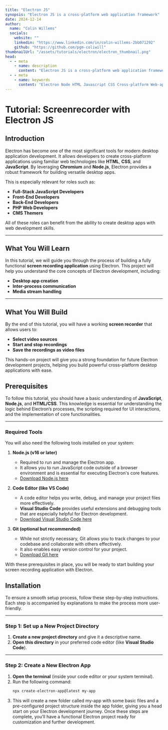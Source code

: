 ```yaml
---
title: "Electron JS"
synopsis: "Electron JS is a cross-platform web application framework"
date: 2024-12-14
author:
  name: "Colin Willems"
  socials:
    website: ""
    linkedin: "https://www.linkedin.com/in/colin-willems-2bb071292"
    github: "https://github.com/pgm-coliwill"
thumbnailUrl: "/assets/tutorials/electron/electron_thumbnail.png"
head:
  - - meta
    - name: description
      content: "Electron JS is a cross-platform web application framework"
  - - meta
    - name: keywords
      content: "Electron Node HTML Javascript CSS Cross-platform Web-application"
---
```


# Tutorial: Screenrecorder with Electron JS

## Introduction


Electron has become one of the most significant tools for modern desktop application development. It allows developers to create cross-platform applications using familiar web technologies like **HTML**, **CSS**, and **JavaScript**. By leveraging **Chromium** and **Node.js**, Electron provides a robust framework for building versatile desktop apps.

This is especially relevant for roles such as:

- **Full-Stack JavaScript Developers**
- **Front-End Developers**
- **Back-End Developers**
- **PHP Web Developers**
- **CMS Themers**

All of these roles can benefit from the ability to create desktop apps with web development skills.

---

## What You Will Learn

In this tutorial, we will guide you through the process of building a fully functional **screen recording application** using Electron. This project will help you understand the core concepts of Electron development, including:

- **Desktop app creation**
- **Inter-process communication**
- **Media stream handling**

---

## What You Will Build

By the end of this tutorial, you will have a working **screen recorder** that allows users to:

- **Select video sources**
- **Start and stop recordings**
- **Save the recordings as video files**

This hands-on project will give you a strong foundation for future Electron development projects, helping you build powerful cross-platform desktop applications with ease.

## Prerequisites

To follow this tutorial, you should have a basic understanding of **JavaScript**, **Node.js**, and **HTML/CSS**. This knowledge is essential for understanding the logic behind Electron’s processes, the scripting required for UI interactions, and the implementation of core functionalities.

---

### Required Tools

You will also need the following tools installed on your system:

1. **Node.js (v16 or later)**  
   - Required to run and manage the Electron app.  
   - It allows you to run JavaScript code outside of a browser environment and is essential for executing Electron's core features.  
   - [Download Node.js here](https://nodejs.org/)

2. **Code Editor (like VS Code)**  
   - A code editor helps you write, debug, and manage your project files more effectively.  
   - **Visual Studio Code** provides useful extensions and debugging tools that are especially helpful for Electron development.  
   - [Download Visual Studio Code here](https://code.visualstudio.com/)

3. **Git (optional but recommended)**  
   - While not strictly necessary, Git allows you to track changes to your codebase and collaborate with others effectively.  
   - It also enables easy version control for your project.  
   - [Download Git here](https://git-scm.com/)

With these prerequisites in place, you will be ready to start building your screen recording application with Electron.

## Installation

To ensure a smooth setup process, follow these step-by-step instructions. Each step is accompanied by explanations to make the process more user-friendly.

---

### Step 1: **Set up a New Project Directory**
1. **Create a new project directory** and give it a descriptive name.  
2. **Open this directory** in your preferred code editor (like **Visual Studio Code**).  

---

### Step 2: **Create a New Electron App**
1. **Open the terminal** (inside your code editor or your system terminal).  
2. Run the following command:  
   ```bash
   npx create-electron-app@latest my-app
   ```
3. This will create a new folder called my-app with some basic files and a pre-configured project structure inside the app folder, giving you a head start on your Electron development journey.
Once these steps are complete, you’ll have a functional Electron project ready for customization and further development.